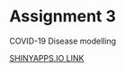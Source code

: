 # Assignment 3

COVID-19 Disease modelling 

[SHINYAPPS.IO LINK](https://pykehouse.shinyapps.io/a3-pyke-jason/)
